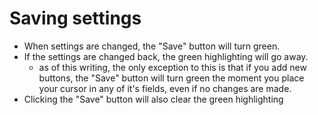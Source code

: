 # Saving settings
- When settings are changed, the "Save" button will turn green.
- If the settings are changed back, the green highlighting will go away.
  - as of this writing, the only exception to this is that if you add new buttons, the "Save" button will turn green the moment you place your cursor in any of it's fields, even if no changes are made.
- Clicking the "Save" button will also clear the green highlighting